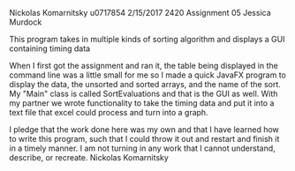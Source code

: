 Nickolas Komarnitsky
u0717854
2/15/2017
2420
Assignment 05
Jessica Murdock

This program takes in multiple kinds of sorting algorithm and displays a GUI containing timing data

When I first got the assignment and ran it, the table being displayed in the command line was a little small for me so I made a quick JavaFX program to display the data, the unsorted and sorted arrays, and the name of the sort. My "Main" class is called SortEvaluations and that is the GUI as well. With my partner we wrote functionality to take the timing data and put it into a text file that excel could process and turn into a graph.

I pledge that the work done here was my own and that I have learned how to write this program, such that I could throw it out and restart and finish it in a timely manner. I am not turning in any work that I cannot understand, describe, or recreate.
Nickolas Komarnitsky
